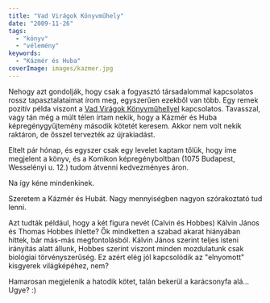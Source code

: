```yaml
---
title: "Vad Virágok Könyvműhely"
date: "2009-11-26"
tags: 
  - "könyv"
  - "vélemény"
keywords:
  - "Kázmér és Huba"
coverImage: images/kazmer.jpg
---
```


Nehogy azt gondolják, hogy csak a fogyasztó társadalommal kapcsolatos rossz tapasztalataimat írom meg, egyszerűen ezekből van több. Egy remek pozitív példa viszont a [Vad Virágok Könyvműhellyel](http://vadviragok.hu/) kapcsolatos. Tavasszal, vagy tán még a múlt télen írtam nekik, hogy a Kázmér és Huba képregénygyűjtemény második kötetét keresem. Akkor nem volt nekik raktáron, de ősszel tervezték az újrakiadást.

Eltelt pár hónap, és egyszer csak egy levelet kaptam tőlük, hogy íme megjelent a könyv, és a Komikon képregényboltban (1075 Budapest, Wesselényi u. 12.) tudom átvenni kedvezményes áron.

Na így kéne mindenkinek.

Szeretem a Kázmér és Hubát. Nagy mennyiségben nagyon szórakoztató tud lenni.

Azt tudták például, hogy a két figura nevét (Calvin és Hobbes) Kálvin János és Thomas Hobbes ihlette? Ők mindketten a szabad akarat hiányában hittek, bár más-más megfontolásból. Kálvin János szerint teljes isteni irányítás alatt állunk, Hobbes szerint viszont minden mozdulatunk csak biológiai törvényszerűség. Ez azért elég jól kapcsolódik az "elnyomott" kisgyerek világképéhez, nem?

Hamarosan megjelenik a hatodik kötet, talán bekerül a karácsonyfa alá... Ugye? :)
